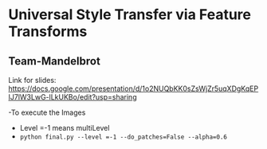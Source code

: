 
# Universal Style Transfer via Feature Transforms
## Team-Mandelbrot
Link for slides:  https://docs.google.com/presentation/d/1o2NUQbKK0sZsWjZr5uqXDgKqEPIJ7lW3LwG-lLkUKBo/edit?usp=sharing

-To execute the Images 
  - Level =-1 means multiLevel 
   - `python final.py --level =-1 --do_patches=False --alpha=0.6`
